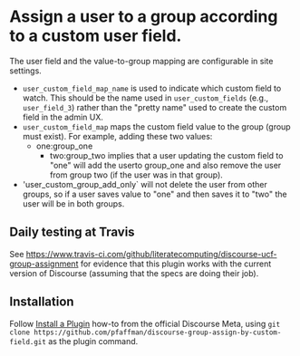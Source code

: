 # Assign a user to a group according to a custom user field.

The user field and the value-to-group mapping are configurable in site settings.

- `user_custom_field_map_name` is used to indicate which custom field to watch. This should be the name used in `user_custom_fields` (e.g., `user_field_3`) rather than the "pretty name" used to create the custom field in the admin UX.
- `user_custom_field_map` maps the custom field value to the group (group must exist). For example, adding these two values:
   - one:group_one
	 - two:group_two
implies that a user updating the custom field to "one" will add the userto group_one and also remove the user from group two (if the user was in that group).
- 'user_custom_group_add_only` will not delete the user from other groups, so if a user saves value to "one" and then saves it to "two" the user will be in both groups.

## Daily testing at Travis

See https://www.travis-ci.com/github/literatecomputing/discourse-ucf-group-assignment for evidence that this plugin works with the current version of Discourse (assuming that the specs are doing their job).

## Installation

Follow [Install a Plugin](https://meta.discourse.org/t/install-a-plugin/19157)
how-to from the official Discourse Meta, using `git clone https://github.com/pfaffman/discourse-group-assign-by-custom-field.git`
as the plugin command.

